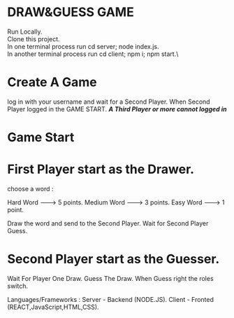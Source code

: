 # DRAW&GUESS GAME

Run Locally.\
Clone this project.\
In one terminal process run cd server; node index.js.\
In another terminal process run cd client; npm i; npm start.\

# Create A Game
log in with your username and wait for a Second Player. 
When Second Player logged in the GAME START.
***A Third Player or more cannot logged in***

# Game Start
# First Player start as the Drawer.
choose a word :

Hard Word   ---> 5 points.
Medium Word ---> 3 points.
Easy Word   ---> 1 point.

Draw the word and send to the Second Player.
Wait for Second Player Guess.


# Second Player start as the Guesser.
Wait For Player One Draw.
Guess The Draw.
When Guess right the roles switch.


Languages/Frameworks :
Server - Backend (NODE.JS).
Client - Fronted (REACT,JavaScript,HTML,CSS).

